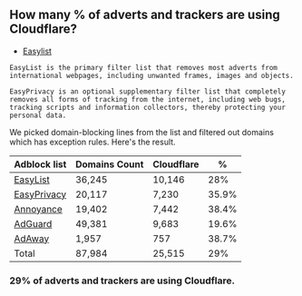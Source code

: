 ## How many % of adverts and trackers are using Cloudflare?


- [Easylist](https://web.archive.org/web/20210516110248/https://easylist.to/)
```
EasyList is the primary filter list that removes most adverts from international webpages, including unwanted frames, images and objects.

EasyPrivacy is an optional supplementary filter list that completely removes all forms of tracking from the internet, including web bugs, tracking scripts and information collectors, thereby protecting your personal data.
```


We picked domain-blocking lines from the list and filtered out domains which has exception rules.
Here's the result.


| Adblock list | Domains Count | Cloudflare | % |
| --- | --- | --- | --- |
| [EasyList](https://easylist.to/easylist/easylist.txt) | 36,245 | 10,146 | 28% |
| [EasyPrivacy](https://easylist.to/easylist/easyprivacy.txt) | 20,117 | 7,230 | 35.9% |
| [Annoyance](https://secure.fanboy.co.nz/fanboy-annoyance.txt) | 19,402 | 7,442 | 38.4% |
| [AdGuard](https://adguardteam.github.io/AdGuardSDNSFilter/Filters/filter.txt) | 49,381 | 9,683 | 19.6% |
| [AdAway](https://raw.githubusercontent.com/AdAway/adaway.github.io/master/hosts.txt) | 1,957 | 757 | 38.7% |
| Total | 87,984 | 25,515 | 29% |


### 29% of adverts and trackers are using Cloudflare.